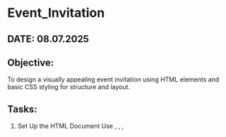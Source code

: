 # Event_Invitation

## DATE: 08.07.2025

## Objective:
To design a visually appealing event invitation using HTML elements and basic CSS styling for structure and layout.

## Tasks:
1. Set Up the HTML Document
Use <!DOCTYPE html>, <html>, <head>, <title>, and <body>.

Set the title as "Event Invitation".

➤ CSS Styling:

Set background color for the body (e.g., light beige or pastel).

Apply font-family (e.g., sans-serif) for consistent typography.

2. Create the Invitation Container
Use a <div> with a class like invite-card to wrap the entire content.

➤ CSS Styling:

Set width, padding, border-radius, and a soft box-shadow.

Center the card using margin: auto and margin-top.

3. Add Event Title and Subtitle
Use <h1> for the event name (e.g., "Annual Alumni Meet").

Use <h3> for a subtitle (e.g., "Reconnect & Celebrate Together").

➤ CSS Styling:

Center the headings.

Use custom colors and spacing for visual emphasis.

4. Insert Date, Time, and Venue
Use <p> tags for:

Date (e.g., August 25, 2025)

Time (e.g., 6:00 PM onwards)

Venue (e.g., College Auditorium)

➤ CSS Styling:

Use bold text for labels (e.g., Date:).

Align text centrally or left with padding/margin adjustments.

5. Add an Image or Banner (Optional)
Use <img> for a decorative image or event logo.

➤ CSS Styling:

Use max-width: 100%, border-radius, and center alignment.

6. Add RSVP or Contact Info
Use a separate <div> or <footer> section.

Include contact name, phone number, or RSVP link.

➤ CSS Styling:

Use smaller font-size.

Style with light border-top or different background shade.

## HTML code:
```
```
## OUTPUT


## Result
 A visually appealing event invitation using HTML elements and basic CSS styling for structure and layout is thus designed.
